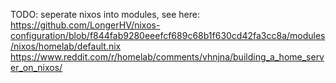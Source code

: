 TODO: seperate nixos into modules, see here:
https://github.com/LongerHV/nixos-configuration/blob/f844fab9280eeefcf689c68b1f630cd42fa3cc8a/modules/nixos/homelab/default.nix
https://www.reddit.com/r/homelab/comments/vhnjna/building_a_home_server_on_nixos/
